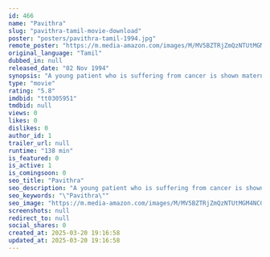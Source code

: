 ```yaml
---
id: 466
name: "Pavithra"
slug: "pavithra-tamil-movie-download"
poster: "posters/pavithra-tamil-1994.jpg"
remote_poster: "https://m.media-amazon.com/images/M/MV5BZTRjZmQzNTUtMGM4NC00NGY5LWFjMTgtYTQ4MDJlNWEwNWU4XkEyXkFqcGdeQXVyMTEzNzg0Mjkx._V1_SX300.jpg"
original_language: "Tamil"
dubbed_in: null
released_date: "02 Nov 1994"
synopsis: "A young patient who is suffering from cancer is shown maternal love and affection by the nurse who tends to him. However trouble begins when her husband mistakes her affection for the patient to be something else."
type: "movie"
rating: "5.8"
imdbid: "tt0305951"
tmdbid: null
views: 0
likes: 0
dislikes: 0
author_id: 1
trailer_url: null
runtime: "138 min"
is_featured: 0
is_active: 1
is_comingsoon: 0
seo_title: "Pavithra"
seo_description: "A young patient who is suffering from cancer is shown maternal love and affection by the nurse who tends to him. However trouble begins when her husband mistakes her affection for the patient to be something else."
seo_keywords: "\"Pavithra\""
seo_image: "https://m.media-amazon.com/images/M/MV5BZTRjZmQzNTUtMGM4NC00NGY5LWFjMTgtYTQ4MDJlNWEwNWU4XkEyXkFqcGdeQXVyMTEzNzg0Mjkx._V1_SX300.jpg"
screenshots: null
redirect_to: null
social_shares: 0
created_at: 2025-03-20 19:16:58
updated_at: 2025-03-20 19:16:58
---
```


